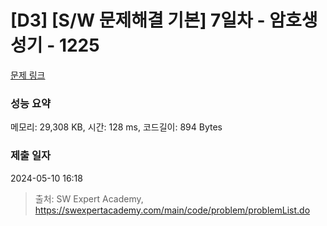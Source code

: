 # [D3] [S/W 문제해결 기본] 7일차 - 암호생성기 - 1225 

[문제 링크](https://swexpertacademy.com/main/code/problem/problemDetail.do?contestProbId=AV14uWl6AF0CFAYD) 

### 성능 요약

메모리: 29,308 KB, 시간: 128 ms, 코드길이: 894 Bytes

### 제출 일자

2024-05-10 16:18



> 출처: SW Expert Academy, https://swexpertacademy.com/main/code/problem/problemList.do